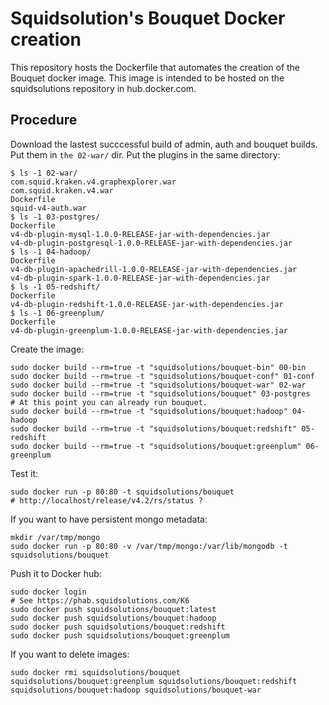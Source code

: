 Squidsolution's Bouquet Docker creation
=======================================

This repository hosts the Dockerfile that automates the creation of the Bouquet docker image.
This image is intended to be hosted on the squidsolutions repository in hub.docker.com.


Procedure
---------

Download the lastest succcessful build of admin, auth and bouquet builds. Put them in `the 02-war/` dir.
Put the plugins in the same directory:

```
$ ls -1 02-war/
com.squid.kraken.v4.graphexplorer.war
com.squid.kraken.v4.war
Dockerfile
squid-v4-auth.war
$ ls -1 03-postgres/
Dockerfile
v4-db-plugin-mysql-1.0.0-RELEASE-jar-with-dependencies.jar
v4-db-plugin-postgresql-1.0.0-RELEASE-jar-with-dependencies.jar
$ ls -1 04-hadoop/
Dockerfile
v4-db-plugin-apachedrill-1.0.0-RELEASE-jar-with-dependencies.jar
v4-db-plugin-spark-1.0.0-RELEASE-jar-with-dependencies.jar
$ ls -1 05-redshift/
Dockerfile
v4-db-plugin-redshift-1.0.0-RELEASE-jar-with-dependencies.jar
$ ls -1 06-greenplum/
Dockerfile
v4-db-plugin-greenplum-1.0.0-RELEASE-jar-with-dependencies.jar
```

Create the image:
```
sudo docker build --rm=true -t "squidsolutions/bouquet-bin" 00-bin
sudo docker build --rm=true -t "squidsolutions/bouquet-conf" 01-conf
sudo docker build --rm=true -t "squidsolutions/bouquet-war" 02-war
sudo docker build --rm=true -t "squidsolutions/bouquet" 03-postgres
# At this point you can already run bouquet.
sudo docker build --rm=true -t "squidsolutions/bouquet:hadoop" 04-hadoop
sudo docker build --rm=true -t "squidsolutions/bouquet:redshift" 05-redshift
sudo docker build --rm=true -t "squidsolutions/bouquet:greenplum" 06-greenplum
```

Test it:

```
sudo docker run -p 80:80 -t squidsolutions/bouquet
# http://localhost/release/v4.2/rs/status ?
```

If you want to have persistent mongo metadata:

```
mkdir /var/tmp/mongo
sudo docker run -p 80:80 -v /var/tmp/mongo:/var/lib/mongodb -t squidsolutions/bouquet
```

Push it to Docker hub:

```
sudo docker login
# See https://phab.squidsolutions.com/K6
sudo docker push squidsolutions/bouquet:latest
sudo docker push squidsolutions/bouquet:hadoop
sudo docker push squidsolutions/bouquet:redshift
sudo docker push squidsolutions/bouquet:greenplum
```

If you want to delete images:

```
sudo docker rmi squidsolutions/bouquet squidsolutions/bouquet:greenplum squidsolutions/bouquet:redshift squidsolutions/bouquet:hadoop squidsolutions/bouquet-war
```
